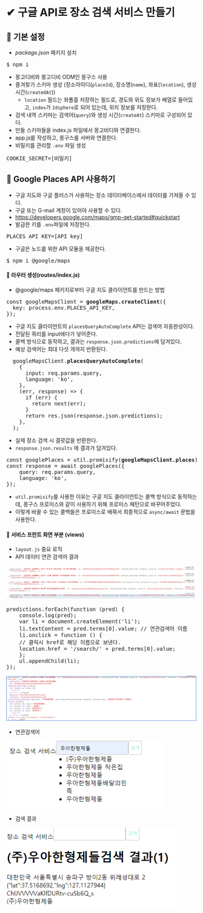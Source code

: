# ✔ 구글 API로 장소 검색 서비스 만들기
## 🌈 기본 설정
- *package.json* 패키지 설치
<pre>
$ npm i
</pre>
- 몽고디비와 몽고디비 ODM인 몽구스 사용
- 즐겨찾기 스키마 생성 (장소아이디(`placeId`), 장소명(`name`), 좌표(`location`), 생성 시간(`createdAt`))
    -  `location` 필드는 좌푤흘 저장하는 필드로, 경도와 위도 정보가 배열로 들어있고, `index`가 `2dsphere`로 되어 있는데, 위치 정보를 저장한다.
- 검색 내역 스키마는 검색어(`query`)와 생성 시간(`createAt`) 스키마로 구성되어 있다.
- 만들 스키마들을 index.js 파일에서 몽고비디와 연결한다.
- app.js를 작성하고, 몽구스를 서버와 연결한다.
- 비밀키를 관리할 `.env` 파일 생성
<pre>
COOKIE_SECRET=[비밀키]
</pre>

## 🌈 Google Places API 사용하기
- 구글 지도와 구글 플러스가 사용하는 장소 데이터베이스에서 데이터를 가져올 수 있다.
- 구글 또는 G-mail 계정이 있어야 사용할 수 있다.
- https://developers.google.com/maps/gmp-get-started#quickstart
- 발급한 키를 `.env`파일에 저장한다.
<pre>
PLACES_API_KEY=[API key]
</pre>
- 구글은 노드를 위한 API 모듈을 제공한다.
<pre>
$ npm i @google/maps
</pre>

#### 🔸 라우터 생성(routes/index.js)
-  @google/maps 패키지로부터 구글 지도 클라이언트를 만드는 방법
<pre>
const googleMapsClient = <b>googleMaps.createClient</b>({
  key: process.env.PLACES_API_KEY,
});
</pre>
- 구글 지도 클라이언트의 `placesQueryAutoComplete` API는 검색어 자동완성이다.
- 전달된 쿼리를 input에다가 넣어준다.
- 콜백 방식으로 동작하고, 결과는 `response.json.predictions`에 담겨있다.
- 예상 검색어는 최대 다섯 개까지 반환된다.
<pre>
  googleMapsClient.<b>placesQueryAutoComplete</b>(
    {
      input: req.params.query,
      language: 'ko',
    },
    (err, response) => {
      if (err) {
        return next(err);
      }
      return res.json(response.json.predictions);
    },
  );
</pre>
- 실제 장소 검색 시 결괏값을 반환한다.
- `response.json.results` 에 결과가 담겨있다.
<pre>
const googlePlaces = util.promisify(<b>googleMapsClient.places</b>);
const response = await googlePlaces({
    query: req.params.query,
    language: 'ko',
});
</pre>
- `util.promisify`를 사용한 이유는 구글 지도 클라이언트는 콜백 방식으로 동작하는데, 몽구스 프로미스와 같이 사용하기 위해 프로미스 패턴으로 바꾸어주었다.
- 이렇게 바꿀 수 있는 콜백들은 프로미스로 배꿔서 최종적으로 `async/await` 문법을 사용한다.

#### 🔸 서비스 프런트 화면 부분 (views)
- `layout.js` 중요 로직
- API 데이터 연관 검색어 결과

![search](./img/2.PNG)
<pre>
predictions.forEach(function (pred) {
    console.log(pred);
    var li = document.createElement('li');
    li.textContent = pred.terms[0].value; // 연관검색어 이름
    li.onclick = function () {
    // 클릭시 href로 해당 이름으로 보낸다.
    location.href = '/search/' + pred.terms[0].value;
    };
    ul.appendChild(li);
});
</pre>

![search2](./img/1.PNG)

- 연관검색어

![search3](./img/3.PNG)

- 검색 결과

![search4](./img/4.PNG)
